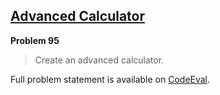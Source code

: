 [Advanced Calculator][ce]
-------------------------

**Problem 95**

> Create an advanced calculator.

Full problem statement is available on [CodeEval][ce].

[ce]: https://www.codeeval.com/browse/95/
      "View problem statement on CodeEval"
